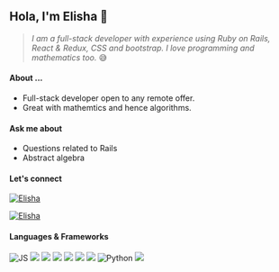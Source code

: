 ## Hola, I'm Elisha 👋
> _I am a full-stack developer with experience using Ruby on Rails, React & Redux, CSS and bootstrap. I love programming and mathematics too._ 😅

#### About ...
* Full-stack developer open to any remote offer.
* Great with mathemtics and hence algorithms.

#### Ask me about 
* Questions related to Rails
* Abstract algebra

#### Let's connect
[![Elisha](https://img.shields.io/badge/-Elisha-blue?style=flat-square&logo=Linkedin&logoColor=white&link=https://www.linkedin.com/in/elisha-tetteyfio/)](https://www.linkedin.com/in/elisha-tetteyfio)

[![Elisha](https://img.shields.io/badge/-Twitter-blue?style=flat-square&logo=Twitter&logoColor=white&link=https://twitter.com/Nii_AlYasa)](https://twitter.com/Nii_AlYasa)


#### Languages & Frameworks
![JS](https://img.shields.io/badge/-JavaScript-gray?style=flat&logo=javascript)
![](https://img.shields.io/badge/-React-gray?style=flat&logo=React)
![](https://img.shields.io/badge/-Redux-gray?style=flat&logo=Redux)
![](https://img.shields.io/badge/Rails-gray?logo=rubyonrails&logoColor=red)
![](https://img.shields.io/badge/Ruby-gray?logo=ruby&logoColor=red)
![](https://img.shields.io/badge/-CSS-gray?style=flat&logo=css3)
![](https://img.shields.io/badge/-Bootstrap-gray?style=flat&logo=bootstrap)
![Python](https://img.shields.io/badge/-Python-gray?style=flat&logo=Python)
![](https://img.shields.io/badge/PostgreSQL-gray?style=flat&logo=postgresql)


<!--
**Elisha-Tetteyfio/Elisha-Tetteyfio** is a ✨ _special_ ✨ repository because its `README.md` (this file) appears on your GitHub profile.

Here are some ideas to get you started:

- 🔭 I’m currently working on ...
- 🌱 I’m currently learning ...
- 👯 I’m looking to collaborate on ...
- 🤔 I’m looking for help with ...
- 💬 Ask me about ...
- 📫 How to reach me: ...
- 😄 Pronouns: ...
- ⚡ Fun fact: ...
-->
